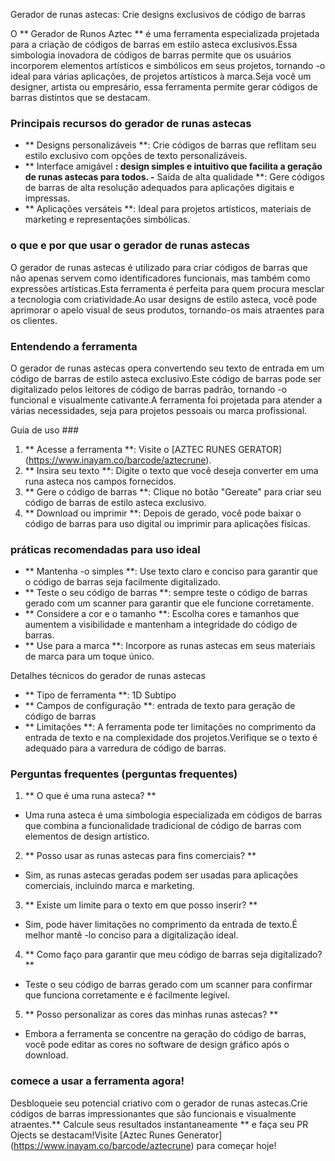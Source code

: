 Gerador de runas astecas: Crie designs exclusivos de código de barras

O ** Gerador de Runos Aztec ** é uma ferramenta especializada projetada para a criação de códigos de barras em estilo asteca exclusivos.Essa simbologia inovadora de códigos de barras permite que os usuários incorporem elementos artísticos e simbólicos em seus projetos, tornando -o ideal para várias aplicações, de projetos artísticos à marca.Seja você um designer, artista ou empresário, essa ferramenta permite gerar códigos de barras distintos que se destacam.

### Principais recursos do gerador de runas astecas

- ** Designs personalizáveis ​​**: Crie códigos de barras que reflitam seu estilo exclusivo com opções de texto personalizáveis.
- ** Interface amigável **: design simples e intuitivo que facilita a geração de runas astecas para todos.
-** Saída de alta qualidade **: Gere códigos de barras de alta resolução adequados para aplicações digitais e impressas.
- ** Aplicações versáteis **: Ideal para projetos artísticos, materiais de marketing e representações simbólicas.

### o que e por que usar o gerador de runas astecas

O gerador de runas astecas é utilizado para criar códigos de barras que não apenas servem como identificadores funcionais, mas também como expressões artísticas.Esta ferramenta é perfeita para quem procura mesclar a tecnologia com criatividade.Ao usar designs de estilo asteca, você pode aprimorar o apelo visual de seus produtos, tornando-os mais atraentes para os clientes.

### Entendendo a ferramenta

O gerador de runas astecas opera convertendo seu texto de entrada em um código de barras de estilo asteca exclusivo.Este código de barras pode ser digitalizado pelos leitores de código de barras padrão, tornando -o funcional e visualmente cativante.A ferramenta foi projetada para atender a várias necessidades, seja para projetos pessoais ou marca profissional.

Guia de uso ###

1. ** Acesse a ferramenta **: Visite o [AZTEC RUNES GERATOR] (https://www.inayam.co/barcode/aztecrune).
2. ** Insira seu texto **: Digite o texto que você deseja converter em uma runa asteca nos campos fornecidos.
3. ** Gere o código de barras **: Clique no botão "Gereate" para criar seu código de barras de estilo asteca exclusivo.
4. ** Download ou imprimir **: Depois de gerado, você pode baixar o código de barras para uso digital ou imprimir para aplicações físicas.

### práticas recomendadas para uso ideal

- ** Mantenha -o simples **: Use texto claro e conciso para garantir que o código de barras seja facilmente digitalizado.
- ** Teste o seu código de barras **: sempre teste o código de barras gerado com um scanner para garantir que ele funcione corretamente.
- ** Considere a cor e o tamanho **: Escolha cores e tamanhos que aumentem a visibilidade e mantenham a integridade do código de barras.
- ** Use para a marca **: Incorpore as runas astecas em seus materiais de marca para um toque único.

Detalhes técnicos do gerador de runas astecas

- ** Tipo de ferramenta **: 1D Subtipo
- ** Campos de configuração **: entrada de texto para geração de código de barras
- ** Limitações **: A ferramenta pode ter limitações no comprimento da entrada de texto e na complexidade dos projetos.Verifique se o texto é adequado para a varredura de código de barras.

### Perguntas frequentes (perguntas frequentes)

1. ** O que é uma runa asteca? **
- Uma runa asteca é uma simbologia especializada em códigos de barras que combina a funcionalidade tradicional de código de barras com elementos de design artístico.

2. ** Posso usar as runas astecas para fins comerciais? **
- Sim, as runas astecas geradas podem ser usadas para aplicações comerciais, incluindo marca e marketing.

3. ** Existe um limite para o texto em que posso inserir? **
- Sim, pode haver limitações no comprimento da entrada de texto.É melhor mantê -lo conciso para a digitalização ideal.

4. ** Como faço para garantir que meu código de barras seja digitalizado? **
- Teste o seu código de barras gerado com um scanner para confirmar que funciona corretamente e é facilmente legível.

5. ** Posso personalizar as cores das minhas runas astecas? **
- Embora a ferramenta se concentre na geração do código de barras, você pode editar as cores no software de design gráfico após o download.

### comece a usar a ferramenta agora!

Desbloqueie seu potencial criativo com o gerador de runas astecas.Crie códigos de barras impressionantes que são funcionais e visualmente atraentes.** Calcule seus resultados instantaneamente ** e faça seu PR Ojects se destacam!Visite [Aztec Runes Generator] (https://www.inayam.co/barcode/aztecrune) para começar hoje!